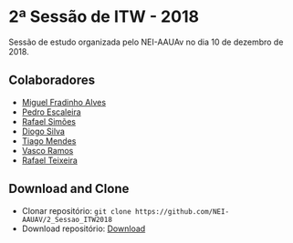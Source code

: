# 2ª Sessão de ITW - 2018

Sessão de estudo organizada pelo NEI-AAUAv no dia 10 de dezembro de 2018.

## Colaboradores
* [Miguel Fradinho Alves](https://github.com/miguelfradinho)
* [Pedro Escaleira](https://github.com/oEscal)
* [Rafael Simões](https://github.com/Rafaelyot)
* [Diogo Silva](https://github.com/HerouFenix)
* [Tiago Mendes](https://github.com/tiagocmendes)
* [Vasco Ramos](https://github.com/BlasphemyCoder)
* [Rafael Teixeira](https://github.com/ZiTh0s)

## Download and Clone
* Clonar repositório: `git clone https://github.com/NEI-AAUAV/2_Sessao_ITW2018`
* Download repositório: [Download](https://github.com/NEI-AAUAV/2_Sessao_ITW2018/archive/master.zip)

